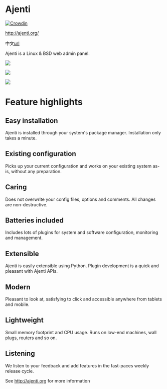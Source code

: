 Ajenti
======

[![Crowdin](https://crowdin.net/badges/ajenti/localized.png)](https://crowdin.net/project/ajenti)

http://ajenti.org/

中文[url](https://www.jb51.net/article/119696.htm)

Ajenti is a Linux & BSD web admin panel.

![](http://ajenti.org/static/home/img/screens/ajenti/1.png)

![](http://ajenti.org/static/home/img/screens/ajenti/2.png)

![](http://ajenti.org/static/home/img/screens/ajenti/3.png)

Feature highlights
==================

Easy installation
-----------------

Ajenti is installed through your system's package manager. Installation only takes a minute.

Existing configuration
----------------------

Picks up your current configuration and works on your existing system as-is, without any preparation.

Caring
------

Does not overwrite your config files, options and comments. All changes are non-destructive.

Batteries included
------------------

Includes lots of plugins for system and software configuration, monitoring and management.

Extensible
----------

Ajenti is easily extensible using Python. Plugin development is a quick and pleasant with Ajenti APIs.

Modern
------

Pleasant to look at, satisfying to click and accessible anywhere from tablets and mobile.

Lightweight
-----------

Small memory footprint and CPU usage. Runs on low-end machines, wall plugs, routers and so on.

Listening
---------

We listen to your feedback and add features in the fast-paces weekly release cycle.


See http://ajenti.org for more information
